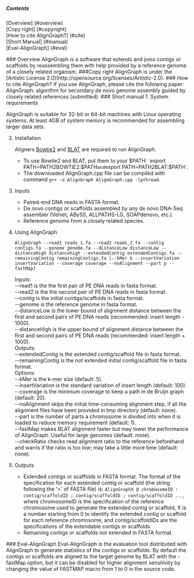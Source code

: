 ##### Contents
[Overview] (#overview)  
[Copy right] (#copyright)  
[How to cite AlignGraph?] (#cite)  
[Short Manual] (#manual)  
[Eval-AlignGraph] (#eval)

<a name="overview"/>
### Overview
AlignGraph is a software that extends and joins contigs or scaffolds by reassembling them with help provided by a reference genome of a closely related organism.

<a name="copyright"/>
###Copy right
AlignGraph is under the [Artistic License 2.0](http://opensource.org/licenses/Artistic-2.0).

<a name="cite"/>
### How to cite AlignGraph?
If you use AlignGraph, please cite the following paper:  
AlignGraph: algorithm for secondary de novo genome assembly guided by closely related references (submitted).

<a name="manual"/>
### Short manual
1. System requirements

   AlignGraph is suitable for 32-bit or 64-bit machines with Linux operating systems. At least 4GB of system memory is recommended for assembling larger data sets.

2. Installation

   Aligners [Bowtie2](http://bowtie-bio.sourceforge.net/bowtie2/index.shtml) and [BLAT](http://genome.ucsc.edu/FAQ/FAQblat.html) are required to run AlignGraph.  
   * To use Bowtie2 and BLAT, put them to your $PATH: `export PATH=PATH2BOWTIE2:$PATH` and `export PATH=PATH2BLAT:$PATH`.
   * The downloaded AlignGraph.cpp file can be compiled with command `g++ -o AlignGraph AlignGraph.cpp -lpthread`.

3. Inputs
   * Paired-end DNA reads in FASTA format.
   * De novo contigs or scaffolds assembled by any de novo DNA-Seq assembler (Velvet, ABySS, ALLPATHS-LG, SOAPdenovo, etc.).
   * Reference genome from a closely related species.

4. Using AlignGraph

   ```
   AlignGraph --read1 reads_1.fa --read2 reads_2.fa --contig contigs.fa --genome genome.fa --distanceLow distanceLow --distanceHigh distancehigh --extendedContig extendedContigs.fa --remainingContig remainingContigs.fa [--kMer k --insertVariation insertVariation --coverage coverage --noAlignment --part p --fastMap]
   ```

   Inputs:  
   --read1 is the the first pair of PE DNA reads in fasta format.  
   --read2 is the the second pair of PE DNA reads in fasta format.  
   --contig is the initial contigs/scaffolds in fasta format.  
   --genome is the reference genome in fasta format.  
   --distanceLow is the lower bound of alignment distance between the first and second pairs of PE DNA reads (recommended: insert length - 1000).  
   --distanceHigh is the upper bound of alignment distance between the first and second pairs of PE DNA reads (recommended: insert length + 1000).  
   Outputs:  
   --extendedContig is the extended contig/scaffold file in fasta format.  
   --remainingContig is the not extended initial contig/scaffold file in fasta format.  
   Options:  
   --kMer is the k-mer size (default: 5).  
   --insertVariation is the standard variation of insert length (default: 100).  
   --coverage is the minimum coverage to keep a path in de Bruijn graph (default: 20).  
   --noAlignment skips the initial time-consuming alignment step, if all the alignment files have been provided in tmp directory (default: none).  
   --part is the number of parts a chromosome is divided into when it is loaded to reduce memory requirement (default: 1).  
   --fastMap makes BLAT alignment faster but may lower the performance of AlignGraph. Useful for large genomes (default: none).  
   --checkRatio checks read alignment ratio to the reference beforehand and warns if the ratio is too low; may take a little more time (default: none).  

5. Outputs
   * Extended contigs or scaffolds in FASTA format. The format of the specification for each extended contig or scaffold (the string following the '>' of FASTA file) is: `AlignGraphX @ chromosomeID : contig/scaffoldID ; contig/scaffoldID ; contig/scaffoldID ...`, where chromosomeID is the specification of the reference chromosome used to generate the extended contig or scaffold, X is a number starting from 0 to identify the extended contig or scaffold for each reference chromosome, and contig/scaffoldIDs are the specifications of the extendable contigs or scaffolds.
   * Remaining contigs or scaffolds not extended in FASTA format.

<a name="eval"/>
### Eval-AlignGraph
Eval-AlignGraph is the evaluation tool distributed with AlignGraph to generate statistics of the contigs or scaffolds. By default the contigs or scaffolds are aligned to the target genome by BLAT with the -fastMap option, but it can be disabled for higher alignment sensitivity by changing the value of FASTMAP macro from 1 to 0 in the source code.
